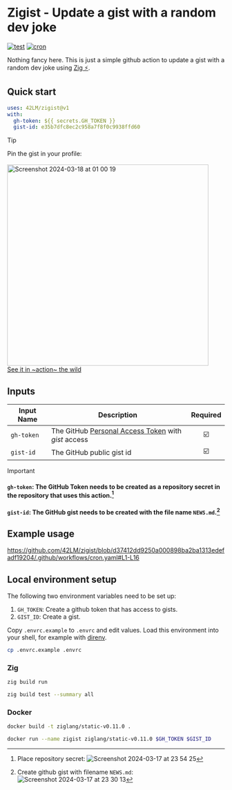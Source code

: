 # Zigist - Update a gist with a random dev joke
[![test](https://github.com/42LM/zigist/actions/workflows/test.yaml/badge.svg)](https://github.com/42LM/zigist/actions/workflows/test.yaml) [![cron](https://github.com/42LM/zigist/actions/workflows/cron.yaml/badge.svg)](https://github.com/42LM/zigist/actions/workflows/cron.yaml)

Nothing fancy here. This is just a simple github action to update a gist with a random dev joke using [Zig ⚡️](https://github.com/ziglang/zig).

## Quick start
```yaml
uses: 42LM/zigist@v1
with:
  gh-token: ${{ secrets.GH_TOKEN }}
  gist-id: e35b7dfc8ec2c958a7f8f0c9938ffd60
```

> [!TIP]
> Pin the gist in your profile:  
> <br>
> <img width="466" alt="Screenshot 2024-03-18 at 01 00 19" src="https://github.com/42LM/zigist/assets/93522910/a5ea6d0e-fdd0-442d-9375-5b9d6876d89b">
> <br>
> [See it in ~action~ the wild](https://github.com/42LM)

## Inputs
|Input Name|Description|Required|
| --- | --- | :---: |
|`gh-token`|The GitHub [Personal Access Token](https://docs.github.com/en/enterprise-server@3.9/authentication/keeping-your-account-and-data-secure/managing-your-personal-access-tokens) with *gist* access|☑️|
|`gist-id`|The GitHub public gist id|☑️|

> [!IMPORTANT]
> #### `gh-token`: The GitHub Token needs to be created as a repository secret in the repository that uses this action.[^1]
> #### `gist-id`: The GitHub gist needs to be created with the file name `NEWS.md`.[^2]

## Example usage
https://github.com/42LM/zigist/blob/d37412dd9250a000898ba2ba1313edefadf19204/.github/workflows/cron.yaml#L1-L16

## Local environment setup
The following two environment variables need to be set up:
1. `GH_TOKEN`: Create a github token that has access to gists.
2. `GIST_ID`: Create a gist.

Copy `.envrc.example` to `.envrc` and edit values. Load this environment into your shell, for example with [direnv](https://direnv.net/).
```sh
cp .envrc.example .envrc
```

### Zig
```sh
zig build run
```

```sh
zig build test --summary all
```

### Docker
```sh
docker build -t ziglang/static-v0.11.0 .
```

```sh
docker run --name zigist ziglang/static-v0.11.0 $GH_TOKEN $GIST_ID
```

[^1]: Place repository secret: ![Screenshot 2024-03-17 at 23 54 25](https://github.com/42LM/zigist/assets/93522910/667ad7a8-bc4e-4115-85bf-61945095f1dc)
[^2]: Create github gist with filename `NEWS.md`: ![Screenshot 2024-03-17 at 23 30 13](https://github.com/42LM/zigist/assets/93522910/e0b614d2-131f-480e-9203-0c08f1b77a7e)
